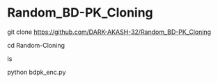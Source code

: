 # Random_BD-PK_Cloning

git clone https://github.com/DARK-AKASH-32/Random_BD-PK_Cloning

cd Random-Cloning 

ls 

python bdpk_enc.py
